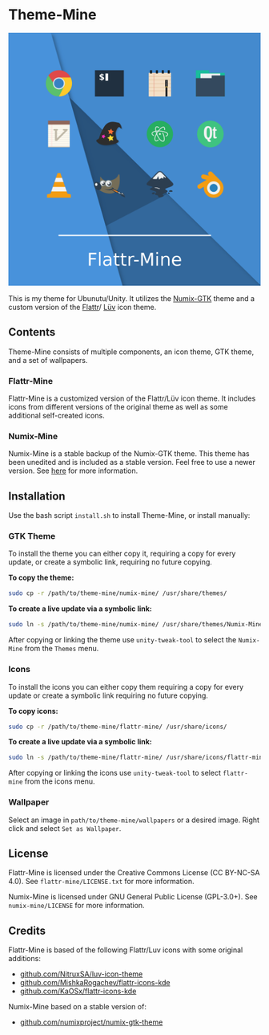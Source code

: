 # Theme-Mine

<img src="./flattr-mine/flattr-mine.png" width="600px">

This is my theme for Ubunutu/Unity. It utilizes the
[Numix-GTK](https://github.com/numixproject/numix-gtk-theme) theme and a
custom version of the
[Flattr](https://github.com/KaOSx/flattr-icons-kde)/
[Lüv](https://github.com/NitruxSA/luv-icon-theme) icon theme.

## Contents

Theme-Mine consists of multiple components, an icon theme, GTK theme, and a set
of wallpapers.

### Flattr-Mine
Flattr-Mine is a customized version of the Flattr/Lüv icon theme. It includes
icons from different versions of the original theme as well as some additional
self-created icons.

### Numix-Mine
Numix-Mine is a stable backup of the Numix-GTK theme. This theme has been
unedited and is included as a stable version. Feel free to use a
newer version. See [here](https://github.com/numixproject/numix-gtk-theme)
for more information.

## Installation

Use the bash script `install.sh` to install Theme-Mine, or install manually:

### GTK Theme
To install the theme you can either copy it, requiring a copy for every
update, or create a symbolic link, requiring no future copying.

**To copy the theme:**
```bash
sudo cp -r /path/to/theme-mine/numix-mine/ /usr/share/themes/
```

**To create a live update via a symbolic link:**
```bash
sudo ln -s /path/to/theme-mine/numix-mine/ /usr/share/themes/Numix-Mine
```

After copying or linking the theme use `unity-tweak-tool` to select the
`Numix-Mine` from the `Themes` menu.

### Icons
To install the icons you can either copy them requiring a copy for every
update or create a symbolic link requiring no future copying.

**To copy icons:**
```bash
sudo cp -r /path/to/theme-mine/flattr-mine/ /usr/share/icons/
```

**To create a live update via a symbolic link:**
```bash
sudo ln -s /path/to/theme-mine/flattr-mine/ /usr/share/icons/flattr-mine
```

After copying or linking the icons use `unity-tweak-tool` to select
`flattr-mine` from the icons menu.

<!-- ### Launcher
To remove the bubble around the launcher icons:

```bash
sudo cp /usr/share/unity/icons/* path/to/theme-mine/launcher/Backup_Icons/
sudo cp /path/to/theme-mine/launcher/New_Icons/* /usr/share/unity/icons/
```

The first command is to make a backup of the originals in case something goes
wrong or you want the originals back. The second command then replaces the
default launcher icons with the new ones.

#### To Restore Original Launcher Icons

```bash
sudo cp path/to/theme-mine/launcher/Backup_Icons/* /usr/share/unity/icons/
```

This command requires that you executed command one above to backup the
original launcher icons. -->

### Wallpaper
Select an image in `path/to/theme-mine/wallpapers` or a desired image.
Right click and select `Set as Wallpaper`.

## License

Flattr-Mine is licensed under the Creative Commons License (CC BY-NC-SA 4.0).
See `flattr-mine/LICENSE.txt` for more information.

Numix-Mine is licensed under GNU General Public License (GPL-3.0+).
See `numix-mine/LICENSE` for more information.

## Credits

Flattr-Mine is based of the following Flattr/Luv icons with some original additions:
* [github.com/NitruxSA/luv-icon-theme](https://github.com/NitruxSA/luv-icon-theme)
* [github.com/MishkaRogachev/flattr-icons-kde](https://github.com/MishkaRogachev/flattr-icons-kde)
* [github.com/KaOSx/flattr-icons-kde](https://github.com/KaOSx/flattr-icons-kde)

Numix-Mine based on a stable version of:
* [github.com/numixproject/numix-gtk-theme](https://github.com/numixproject/numix-gtk-theme)
